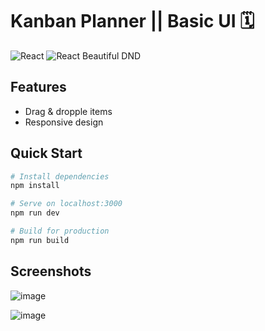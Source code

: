 # Kanban Planner || Basic UI  🗓 

![React](https://img.shields.io/badge/React-17.0.1-61dafb)
![React Beautiful DND](https://img.shields.io/badge/react_beautiful_dnd-^13.0.0-0baf7c)



## Features
- Drag & dropple items
- Responsive design


## Quick Start

``` bash
# Install dependencies
npm install

# Serve on localhost:3000
npm run dev

# Build for production
npm run build
```

## Screenshots
![image](https://user-images.githubusercontent.com/90147636/198890280-922775ef-428c-433f-9b3d-309ea6d29693.png)

![image](https://user-images.githubusercontent.com/90147636/198890287-746cac58-5f15-41f0-800c-13ef1ae05c7f.png)
